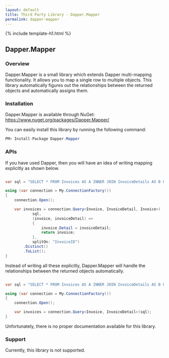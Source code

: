 ```yaml
---
layout: default
title: Third Party Library - Dapper.Mapper
permalink: dapper-mapper
---
```


{% include template-h1.html %}

## Dapper.Mapper

### Overview

Dapper.Mapper is a small library which extends Dapper multi-mapping functionality. It allows you to map a single row to multiple objects. This library automatically figures out the relationships between the returned objects and automatically assigns them.

### Installation

Dapper.Mapper is available through NuGet: <a href="https://www.nuget.org/packages/Dapper.Mapper/" target="_blank">https://www.nuget.org/packages/Dapper.Mapper/</a>

You can easily install this library by running the following command:
```csharp
PM> Install-Package Dapper.Mapper
```

### APIs

If you have used Dapper, then you will have an idea of writing mapping explicitly as shown below.

```csharp

var sql = "SELECT * FROM Invoices AS A INNER JOIN InvoiceDetails AS B ON A.InvoiceID = B.InvoiceID;";

using (var connection = My.ConnectionFactory())
{
    connection.Open();

    var invoices = connection.Query<Invoice, InvoiceDetail, Invoice>(
            sql,
            (invoice, invoiceDetail) =>
            {
                invoice.Detail = invoiceDetail;
                return invoice;
            },
            splitOn: "InvoiceID")
        .Distinct()
        .ToList();
}

```

Instead of writing all these explicitly, Dapper.Mapper will handle the relationships between the returned objects automatically.

```csharp

var sql = "SELECT * FROM Invoices AS A INNER JOIN InvoiceDetails AS B ON A.InvoiceID = B.InvoiceID;";

using (var connection = My.ConnectionFactory())
{
    connection.Open();

    var invoices = connection.Query<Invoice, InvoiceDetail>(sql);
}

```

Unfortunately, there is no proper documentation available for this library.

### Support

Currently, this library is not supported.
